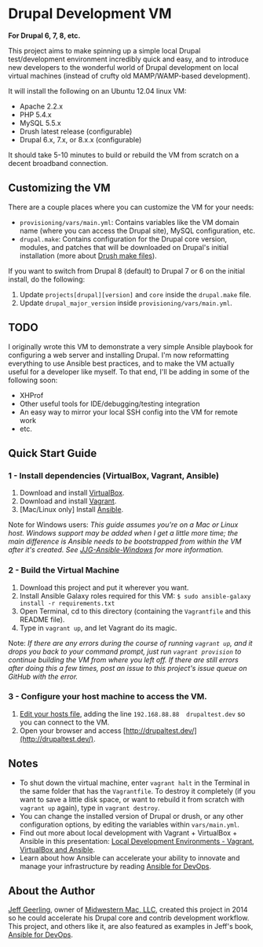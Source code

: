 # Drupal Development VM

**For Drupal 6, 7, 8, etc.**

This project aims to make spinning up a simple local Drupal test/development environment incredibly quick and easy, and to introduce new developers to the wonderful world of Drupal development on local virtual machines (instead of crufty old MAMP/WAMP-based development).

It will install the following on an Ubuntu 12.04 linux VM:

  - Apache 2.2.x
  - PHP 5.4.x
  - MySQL 5.5.x
  - Drush latest release (configurable)
  - Drupal 6.x, 7.x, or 8.x.x (configurable)

It should take 5-10 minutes to build or rebuild the VM from scratch on a decent broadband connection.

## Customizing the VM

There are a couple places where you can customize the VM for your needs:

  - `provisioning/vars/main.yml`: Contains variables like the VM domain name (where you can access the Drupal site), MySQL configuration, etc.
  - `drupal.make`: Contains configuration for the Drupal core version, modules, and patches that will be downloaded on Drupal's initial installation (more about [Drush make files](https://www.drupal.org/node/1432374)).

If you want to switch from Drupal 8 (default) to Drupal 7 or 6 on the initial install, do the following:

  1. Update `projects[drupal][version]` and `core` inside the `drupal.make` file.
  2. Update `drupal_major_version` inside `provisioning/vars/main.yml`.

## TODO

I originally wrote this VM to demonstrate a very simple Ansible playbook for configuring a web server and installing Drupal. I'm now reformatting everything to use Ansible best practices, and to make the VM actually useful for a developer like myself. To that end, I'll be adding in some of the following soon:

  - XHProf
  - Other useful tools for IDE/debugging/testing integration
  - An easy way to mirror your local SSH config into the VM for remote work
  - etc.

## Quick Start Guide

### 1 - Install dependencies (VirtualBox, Vagrant, Ansible)

  1. Download and install [VirtualBox](https://www.virtualbox.org/wiki/Downloads).
  2. Download and install [Vagrant](http://www.vagrantup.com/downloads.html).
  3. [Mac/Linux only] Install [Ansible](http://docs.ansible.com/intro_installation.html).

Note for Windows users: *This guide assumes you're on a Mac or Linux host. Windows support may be added when I get a little more time; the main difference is Ansible needs to be bootstrapped from within the VM after it's created. See [JJG-Ansible-Windows](https://github.com/geerlingguy/JJG-Ansible-Windows) for more information.*

### 2 - Build the Virtual Machine

  1. Download this project and put it wherever you want.
  2. Install Ansible Galaxy roles required for this VM: `$ sudo ansible-galaxy install -r requirements.txt`
  3. Open Terminal, cd to this directory (containing the `Vagrantfile` and this README file).
  4. Type in `vagrant up`, and let Vagrant do its magic.

Note: *If there are any errors during the course of running `vagrant up`, and it drops you back to your command prompt, just run `vagrant provision` to continue building the VM from where you left off. If there are still errors after doing this a few times, post an issue to this project's issue queue on GitHub with the error.*

### 3 - Configure your host machine to access the VM.

  1. [Edit your hosts file](http://www.rackspace.com/knowledge_center/article/how-do-i-modify-my-hosts-file), adding the line `192.168.88.88  drupaltest.dev` so you can connect to the VM.
  2. Open your browser and access [http://drupaltest.dev/](http://drupaltest.dev/).

## Notes

  - To shut down the virtual machine, enter `vagrant halt` in the Terminal in the same folder that has the `Vagrantfile`. To destroy it completely (if you want to save a little disk space, or want to rebuild it from scratch with `vagrant up` again), type in `vagrant destroy`.
  - You can change the installed version of Drupal or drush, or any other configuration options, by editing the variables within `vars/main.yml`.
  - Find out more about local development with Vagrant + VirtualBox + Ansible in this presentation: [Local Development Environments - Vagrant, VirtualBox and Ansible](http://www.slideshare.net/geerlingguy/local-development-on-virtual-machines-vagrant-virtualbox-and-ansible).
  - Learn about how Ansible can accelerate your ability to innovate and manage your infrastructure by reading [Ansible for DevOps](https://leanpub.com/ansible-for-devops).

## About the Author

[Jeff Geerling](http://jeffgeerling.com/), owner of [Midwestern Mac, LLC](http://www.midwesternmac.com/), created this project in 2014 so he could accelerate his Drupal core and contrib development workflow. This project, and others like it, are also featured as examples in Jeff's book, [Ansible for DevOps](https://leanpub.com/ansible-for-devops).
